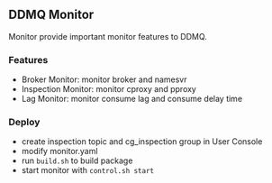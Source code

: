 ## DDMQ Monitor ##

Monitor provide important monitor features to DDMQ. 
 

### Features ###

* Broker Monitor: monitor broker and namesvr
* Inspection Monitor: monitor cproxy and pproxy 
* Lag Monitor: monitor consume lag and consume delay time


### Deploy ###
* create inspection topic and cg_inspection group in User Console
* modify monitor.yaml
* run ```build.sh``` to build package
* start monitor with ```control.sh start```